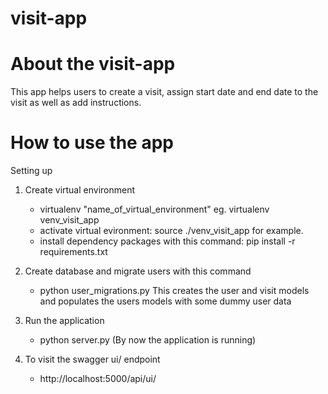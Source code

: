 # visit-app

# About the visit-app
This app helps users to create a visit, assign start date and end date to the visit as well as add instructions.

# How to use the app

Setting up

1. Create virtual environment 
	- virtualenv "name_of_virtual_environment" eg. virtualenv venv_visit_app
	- activate virtual evironment: source ./venv_visit_app for example.
	- install dependency packages with this command: pip install -r requirements.txt
    
2. Create database and migrate users with this command
	- python user_migrations.py
	This creates the user and visit models and populates the users models with some dummy user data

3. Run the application
	- python server.py (By now the application is running)

4. To visit the swagger ui/ endpoint
	- http://localhost:5000/api/ui/
